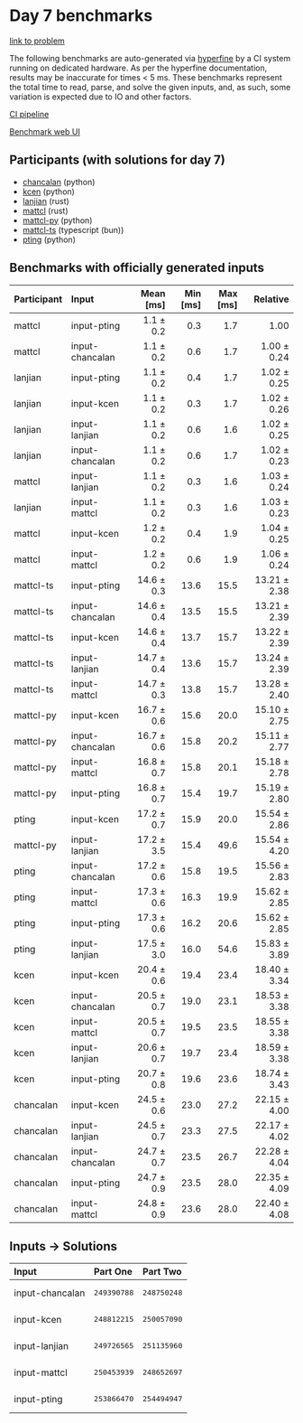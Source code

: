 # Day 7 benchmarks

[link to problem](https://adventofcode.com/2023/day/7)

The following benchmarks are auto-generated via
[hyperfine](https://github.com/sharkdp/hyperfine) by a CI system running on
dedicated hardware. As per the hyperfine documentation, results may be
inaccurate for times < 5 ms. These benchmarks represent the total time to read,
parse, and solve the given inputs, and, as such, some variation is expected due
to IO and other factors.

[CI pipeline](http://ci.papercode.net:8080/teams/main/pipelines/aoc2023)

[Benchmark web UI](https://aoc.ancalagon.black)


## Participants (with solutions for day 7)

- [chancalan](https://github.com/chancalan/aoc2023) (python)
- [kcen](https://github.com/kcen/aoc2023) (python)
- [lanjian](https://github.com/lanjian/aoc-2023) (rust)
- [mattcl](https://github.com/mattcl/aoc2023) (rust)
- [mattcl-py](https://github.com/mattcl/aoc2023-py) (python)
- [mattcl-ts](https://github.com/mattcl/aoc2023-js) (typescript (bun))
- [pting](https://github.com/pting/aoc2023) (python)


## Benchmarks with officially generated inputs

| Participant | Input | Mean [ms] | Min [ms] | Max [ms] | Relative |
|:---|:---|---:|---:|---:|---:|
| mattcl | input-pting | 1.1 ± 0.2 | 0.3 | 1.7 | 1.00 |
| mattcl | input-chancalan | 1.1 ± 0.2 | 0.6 | 1.7 | 1.00 ± 0.24 |
| lanjian | input-pting | 1.1 ± 0.2 | 0.4 | 1.7 | 1.02 ± 0.25 |
| lanjian | input-kcen | 1.1 ± 0.2 | 0.3 | 1.7 | 1.02 ± 0.26 |
| lanjian | input-lanjian | 1.1 ± 0.2 | 0.6 | 1.6 | 1.02 ± 0.25 |
| lanjian | input-chancalan | 1.1 ± 0.2 | 0.6 | 1.7 | 1.02 ± 0.23 |
| mattcl | input-lanjian | 1.1 ± 0.2 | 0.3 | 1.6 | 1.03 ± 0.24 |
| lanjian | input-mattcl | 1.1 ± 0.2 | 0.3 | 1.6 | 1.03 ± 0.23 |
| mattcl | input-kcen | 1.2 ± 0.2 | 0.4 | 1.9 | 1.04 ± 0.25 |
| mattcl | input-mattcl | 1.2 ± 0.2 | 0.6 | 1.9 | 1.06 ± 0.24 |
| mattcl-ts | input-pting | 14.6 ± 0.3 | 13.6 | 15.5 | 13.21 ± 2.38 |
| mattcl-ts | input-chancalan | 14.6 ± 0.4 | 13.5 | 15.5 | 13.21 ± 2.39 |
| mattcl-ts | input-kcen | 14.6 ± 0.4 | 13.7 | 15.7 | 13.22 ± 2.39 |
| mattcl-ts | input-lanjian | 14.7 ± 0.4 | 13.6 | 15.7 | 13.24 ± 2.39 |
| mattcl-ts | input-mattcl | 14.7 ± 0.3 | 13.8 | 15.7 | 13.28 ± 2.40 |
| mattcl-py | input-kcen | 16.7 ± 0.6 | 15.6 | 20.0 | 15.10 ± 2.75 |
| mattcl-py | input-chancalan | 16.7 ± 0.6 | 15.8 | 20.2 | 15.11 ± 2.77 |
| mattcl-py | input-mattcl | 16.8 ± 0.7 | 15.8 | 20.1 | 15.18 ± 2.78 |
| mattcl-py | input-pting | 16.8 ± 0.7 | 15.4 | 19.7 | 15.19 ± 2.80 |
| pting | input-kcen | 17.2 ± 0.7 | 15.9 | 20.0 | 15.54 ± 2.86 |
| mattcl-py | input-lanjian | 17.2 ± 3.5 | 15.4 | 49.6 | 15.54 ± 4.20 |
| pting | input-chancalan | 17.2 ± 0.6 | 15.8 | 19.5 | 15.56 ± 2.83 |
| pting | input-mattcl | 17.3 ± 0.6 | 16.3 | 19.9 | 15.62 ± 2.85 |
| pting | input-pting | 17.3 ± 0.6 | 16.2 | 20.6 | 15.62 ± 2.85 |
| pting | input-lanjian | 17.5 ± 3.0 | 16.0 | 54.6 | 15.83 ± 3.89 |
| kcen | input-kcen | 20.4 ± 0.6 | 19.4 | 23.4 | 18.40 ± 3.34 |
| kcen | input-chancalan | 20.5 ± 0.7 | 19.0 | 23.1 | 18.53 ± 3.38 |
| kcen | input-mattcl | 20.5 ± 0.7 | 19.5 | 23.5 | 18.55 ± 3.38 |
| kcen | input-lanjian | 20.6 ± 0.7 | 19.7 | 23.4 | 18.59 ± 3.38 |
| kcen | input-pting | 20.7 ± 0.8 | 19.6 | 23.6 | 18.74 ± 3.43 |
| chancalan | input-kcen | 24.5 ± 0.6 | 23.0 | 27.2 | 22.15 ± 4.00 |
| chancalan | input-lanjian | 24.5 ± 0.7 | 23.3 | 27.5 | 22.17 ± 4.02 |
| chancalan | input-chancalan | 24.7 ± 0.7 | 23.5 | 26.7 | 22.28 ± 4.04 |
| chancalan | input-pting | 24.7 ± 0.9 | 23.5 | 28.0 | 22.35 ± 4.09 |
| chancalan | input-mattcl | 24.8 ± 0.9 | 23.6 | 28.0 | 22.40 ± 4.08 |


## Inputs -> Solutions

| Input | Part One | Part Two |
|:---|:---|:---|
|input-chancalan|<pre>249390788</pre>|<pre>248750248</pre>|
|input-kcen|<pre>248812215</pre>|<pre>250057090</pre>|
|input-lanjian|<pre>249726565</pre>|<pre>251135960</pre>|
|input-mattcl|<pre>250453939</pre>|<pre>248652697</pre>|
|input-pting|<pre>253866470</pre>|<pre>254494947</pre>|